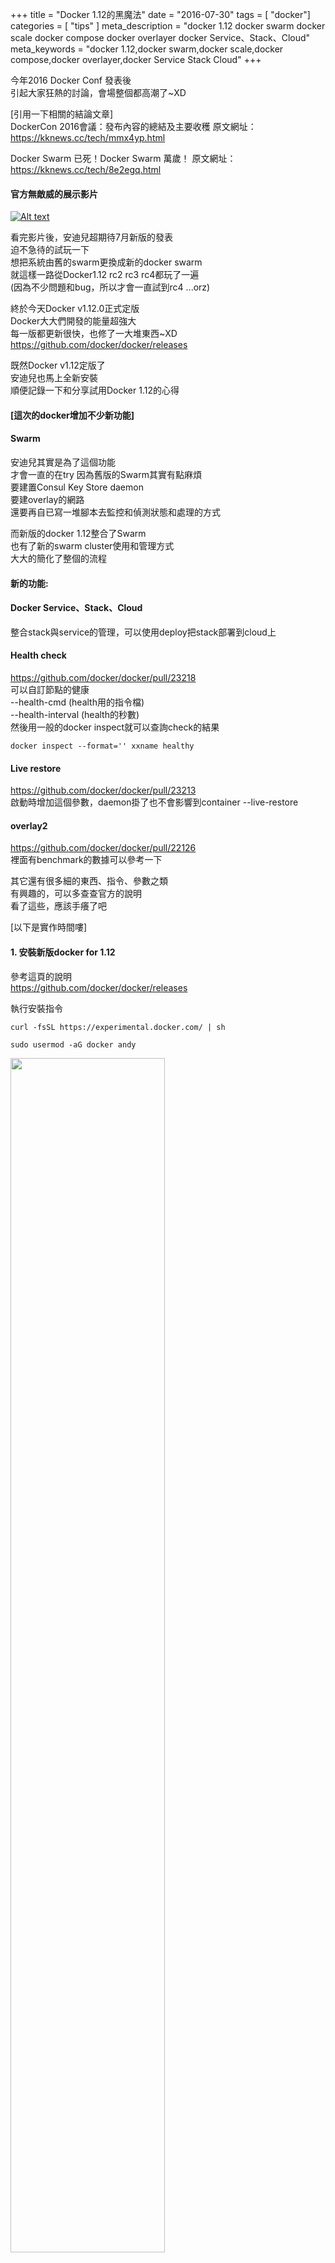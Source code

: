+++
title = "Docker 1.12的黑魔法"
date = "2016-07-30"
tags = [ "docker"]
categories = [ "tips" ]
meta_description = "docker 1.12 docker swarm docker scale docker compose docker overlayer docker Service、Stack、Cloud"
meta_keywords = "docker 1.12,docker swarm,docker scale,docker compose,docker overlayer,docker Service Stack Cloud"
+++

今年2016 Docker Conf 發表後  
引起大家狂熱的討論，會場整個都高潮了~XD  

[引用一下相關的結論文章]  
DockerCon 2016會議：發布內容的總結及主要收穫
原文網址：https://kknews.cc/tech/mmx4yp.html

Docker Swarm 已死！Docker Swarm 萬歲！
原文網址：https://kknews.cc/tech/8e2egq.html  

#### 官方無敵威的展示影片  
[![Alt text](https://img.youtube.com/vi/F7hoq0KwHD4/0.jpg)](https://www.youtube.com/watch?v=F7hoq0KwHD4)    


看完影片後，安迪兒超期待7月新版的發表  
迫不急待的試玩一下  
想把系統由舊的swarm更換成新的docker swarm  
就這樣一路從Docker1.12 rc2 rc3 rc4都玩了一遍  
(因為不少問題和bug，所以才會一直試到rc4 ...orz)  

終於今天Docker v1.12.0正式定版   
Docker大大們開發的能量超強大    
每一版都更新很快，也修了一大堆東西~XD  
https://github.com/docker/docker/releases  

既然Docker v1.12定版了  
安迪兒也馬上全新安裝  
順便記錄一下和分享試用Docker 1.12的心得  

#### [這次的docker增加不少新功能]

#### Swarm
安迪兒其實是為了這個功能  
才會一直的在try
因為舊版的Swarm其實有點麻煩  
要建置Consul Key Store daemon  
要建overlay的網路  
還要再自已寫一堆腳本去監控和偵測狀態和處理的方式   

而新版的docker 1.12整合了Swarm    
也有了新的swarm cluster使用和管理方式  
大大的簡化了整個的流程    


#### 新的功能:
#### Docker Service、Stack、Cloud
整合stack與service的管理，可以使用deploy把stack部署到cloud上  


#### Health check  
https://github.com/docker/docker/pull/23218  
可以自訂節點的健康  
--health-cmd (health用的指令檔)  
--health-interval (health的秒數)  
然後用一般的docker inspect就可以查詢check的結果  
```
docker inspect --format='' xxname healthy
```  


#### Live restore  
https://github.com/docker/docker/pull/23213   
啟動時增加這個參數，daemon掛了也不會影響到container
--live-restore

#### overlay2  
https://github.com/docker/docker/pull/22126  
裡面有benchmark的數據可以參考一下  

其它還有很多細的東西、指令、參數之類  
有興趣的，可以多查查官方的說明  
看了這些，應該手癢了吧  

[以下是實作時間嘍]

#### 1. 安裝新版docker for 1.12  
參考這頁的說明  
https://github.com/docker/docker/releases  

執行安裝指令
```
curl -fsSL https://experimental.docker.com/ | sh
```
```
sudo usermod -aG docker andy
```  
<img src="https://goo.gl/EMIf5a" width="70%">  
<img src="https://goo.gl/zogzGo" width="70%">  


#### 2. 玩玩Container的叢集，建一個swarm來玩玩吧   
首先在master機器上，建立管理的節點   
```
docker swarm init --listen-addr docker112-swarm-admin:2377
```  
<img src="https://goo.gl/ymP7Z4" width="70%">  

再來在其它不同的node機器上輸入  
```
docker swarm join \
 --token SWMTKN-1-55xrvnhhax0eqc0hi4iu6aihh8msqvlfjdgqetaqvlf8qm4n0z-7ekdghz9an5d4jpx4ibdaigtx \
 10.240.0.3:2377
```  
<img src="https://goo.gl/CjM4D4" width="70%">  
都加入完了之後，在主節點，master那台，查一下所有的node  
```
docker node ls
```  
<img src="https://goo.gl/hPGhT6" width="70%">  

看看，超神奇的，就這樣一個跨機器的Container cluster就立完成了  
這是不是docker的 **黑魔法** 吶~~~太可怕了，合併swarm後簡化許多繁雜的東西   


#### 3. 新增自已用的network  
用docker network 建立一個自已的overlay來玩玩  
建完並指定Container的overlay後，Container就能視為同網段，跨各種機器運行了      
```
docker network create --driver overlay bowwow-net  
```
<img src="https://goo.gl/xY51ig" width="70%">  

#### 4. 來見識一下讓大家瘋狂的Docker Service威力吧   
建個postgresql database，直接replicas 2台  
2台都是同樣的database  

```
docker service create --replicas 2 -p 5432:5432 -p 8000:5432 --name=postgresql --network=bowwow-net --env="constraint:node==docker-swarm-node1" --mount type=volume,source=/home/app/metadb,target=/var/lib/postgresql -e POSTGRESQL_USER=postgres -e POSTGRESQL_PASS=1234 -e POSTGRESQL_DB=demodb bowwow/posttgresql9.4
```  
```
docker service ls
```  
<img src="https://goo.gl/Vb5Xax" width="70%">  

可以看到postgresql啟動完成，2台分散在不同的機器上  

直接來玩一下，2台機器的postgresql同時都能連上  
<img src="https://goo.gl/6W7Eox" width="70%">  

隨便改一下其中一台，建一個新的table  
<img src="https://goo.gl/6W7Eox" width="70%">  


過一會另一台就跟都同步了  
<img src="https://goo.gl/gWsS1S" width="70%">    
而且因為用了bowwow-net的關係    
開三台機器，三台機器都能互相找的到  
也就是說，連上3台機器的ip，都能接上這個postgresql db  
但這個postgresql db是分散成2個Container在跑  
**docker都幫你做了ha、scale和cluster了**      
**只能說:超~~~神~~~的吶**   

隨興的新增和刪除Container節點    
```
docker service ps postgresql
docker service scale postgresql=3
docker service scale postgresql=1
docker service update --replicas 2 postgresql
```  

新版docker有rolling update服務  
--update-delay  

他會慢慢的更版，不會一次都換掉  
ex:    
```
docker service create \
  --replicas 3 \
  --name redis \
  --update-delay 10s \
  redis:3.0.6
```  

試一下Swarm Container Cluster移轉的功能    
惡意關掉刪除其中一台的postgresql Container  
<img src="https://goo.gl/xVWrW9" width="70%">   
<img src="https://goo.gl/EiFWMM" width="70%">  

**果然夠優~馬上又自動的在別台機器上重啟了一個相同的服務**    

一次開10個來玩玩吧  
<img src="https://goo.gl/fDCI28" width="70%">  

不想要服務了，刪除它  

```
docker service rm postgresql
docker service ls
```   

<img src="https://goo.gl/pYzbDR" width="70%">   

新的Docker以上這些功能   
跟本就是有k8s(Kubernetes)的影子    
連相關指令名稱都有點相近   
難怪大家整個看到傻眼，進化後太強大了。  


#### 5. 部署Docker Stack  
大至上看起來    
新的docker swarm像是用service就可以處理&管理相關的container服務  
如果想用之前compose之類的一次啟動管理的方式呢??
安迪兒找了找，發現docker有一個deploy的相關功能  
看了他文字上有說，要用dab來部署  
忍不住好奇試了一下  
真的是可以用    

首先先裝上最新版的docker-compose(1.8)  
參考這頁  
https://github.com/docker/compose/releases  

```
curl -L https://github.com/docker/compose/releases/download/1.8.0/docker-compose-`uname -s`-`uname -m` > /usr/local/bin/docker-compose
chmod +x /usr/local/bin/docker-compose  
```  

<img src="https://goo.gl/6dB7jy" width="70%">  

編寫一下docker-compose file  
啟動它，成功後，可以自行bundle成dab檔  
轉成用docker deploy去部署它  

```
sudo docker-compose up -d
sudo docker-compose bundle -o elk.dab
docker deploy elk
```  
<img src="https://goo.gl/Jfuq9q" width="70%">    
<img src="https://goo.gl/FlZqKI" width="70%">    
<img src="https://goo.gl/mqRVTu" width="70%">   

看一下結果吧  
<img src="https://goo.gl/Cr71Mu" width="70%">   
<img src="https://goo.gl/QERLf3" width="70%">    

呼...終於，東西實在太多了，安迪就也沒辦法一次說完試完  
總之，這次的docker 1.12非常的強大  
如果想要有較簡易的，除了k8s或mesos另外選擇的    
也許考慮一下原生的docker看看嘍  
應該不會失望的~~~XD  
收工嘍~收工嘍!     
